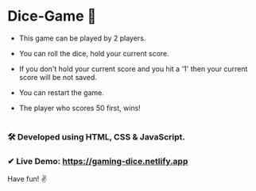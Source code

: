 # Dice-Game 🎲

- This game can be played by 2 players. 

- You can roll the dice, hold your current score.

- If you don't hold your current score and you hit a '1' then your current score will be not saved.

- You can restart the game. 

- The player who scores 50 first, wins!

#


### 🛠 Developed using HTML, CSS & JavaScript.

### ✔ Live Demo: https://gaming-dice.netlify.app

Have fun! ✌
